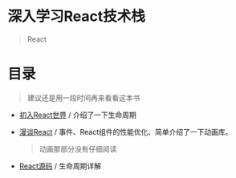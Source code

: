 # 深入学习React技术栈
> React

# 目录
> 建议还是用一段时间再来看看这本书

* [初入React世界]() / 介绍了一下生命周期
* [漫谈React]() / 事件、React组件的性能优化、简单介绍了一下动画库。

  > 动画那部分没有仔细阅读

* [React源码]() / 生命周期详解
